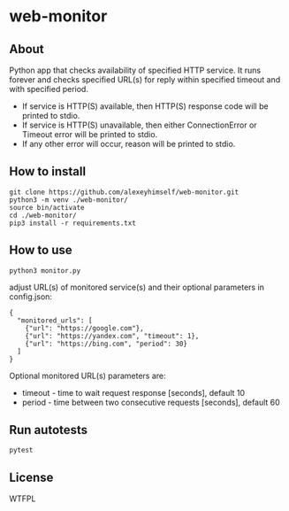 # web-monitor

## About
Python app that checks availability of specified HTTP service. It runs forever and checks specified URL(s) for reply within specified timeout and with specified period.
* If service is HTTP(S) available, then HTTP(S) response code will be printed to stdio.
* If service is HTTP(S) unavailable, then either ConnectionError or Timeout error will be printed to stdio.
* If any other error will occur, reason will be printed to stdio.

## How to install
```
git clone https://github.com/alexeyhimself/web-monitor.git
python3 -m venv ./web-monitor/
source bin/activate
cd ./web-monitor/
pip3 install -r requirements.txt
```

## How to use
```
python3 monitor.py
```
adjust URL(s) of monitored service(s) and their optional parameters in config.json:
```
{
  "monitored_urls": [
    {"url": "https://google.com"},
    {"url": "https://yandex.com", "timeout": 1},
    {"url": "https://bing.com", "period": 30}
  ]
}
```
Optional monitored URL(s) parameters are:
* timeout - time to wait request response [seconds], default 10
* period - time between two consecutive requests [seconds], default 60


## Run autotests
```
pytest
```

## License
WTFPL
